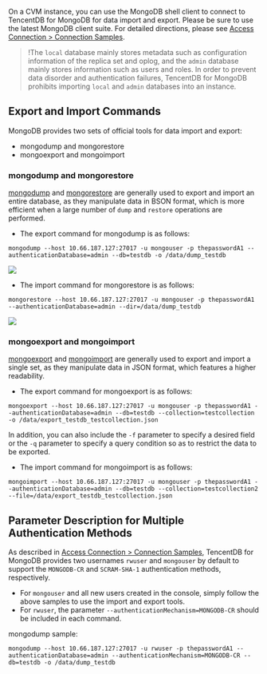 
On a CVM instance, you can use the MongoDB shell client to connect to TencentDB for MongoDB for data import and export. Please be sure to use the latest MongoDB client suite. For detailed directions, please see [Access Connection > Connection Samples](https://intl.cloud.tencent.com/document/product/240/7092).
>!The `local` database mainly stores metadata such as configuration information of the replica set and oplog, and the `admin` database mainly stores information such as users and roles. In order to prevent data disorder and authentication failures, TencentDB for MongoDB prohibits importing `local` and `admin` databases into an instance.

## Export and Import Commands
MongoDB provides two sets of official tools for data import and export:
- mongodump and mongorestore 
- mongoexport and mongoimport

### mongodump and mongorestore
[mongodump](https://docs.mongodb.com/manual/reference/program/mongodump/) and [mongorestore](https://docs.mongodb.com/manual/reference/program/mongorestore/) are generally used to export and import an entire database, as they manipulate data in BSON format, which is more efficient when a large number of `dump` and `restore` operations are performed.

- The export command for mongodump is as follows:
```
mongodump --host 10.66.187.127:27017 -u mongouser -p thepasswordA1 --authenticationDatabase=admin --db=testdb -o /data/dump_testdb
```
![](https://mc.qcloudimg.com/static/img/4071cfd5d9b54c720349f41fc2e07b0c/dump_default.png)
- The import command for mongorestore is as follows:
```
mongorestore --host 10.66.187.127:27017 -u mongouser -p thepasswordA1 --authenticationDatabase=admin --dir=/data/dump_testdb
```
![](https://mc.qcloudimg.com/static/img/335dbef8f11a5417e42740472df1a5b8/restore_default.png)


### mongoexport and mongoimport
[mongoexport](https://docs.mongodb.com/manual/reference/program/mongoexport/) and [mongoimport](https://docs.mongodb.com/manual/reference/program/mongoimport/) are generally used to export and import a single set, as they manipulate data in JSON format, which features a higher readability.

- The export command for mongoexport is as follows:
```
mongoexport --host 10.66.187.127:27017 -u mongouser -p thepasswordA1 --authenticationDatabase=admin --db=testdb --collection=testcollection -o /data/export_testdb_testcollection.json
```
In addition, you can also include the `-f` parameter to specify a desired field or the `-q` parameter to specify a query condition so as to restrict the data to be exported.
- The import command for mongoimport is as follows:
```
mongoimport --host 10.66.187.127:27017 -u mongouser -p thepasswordA1 --authenticationDatabase=admin --db=testdb --collection=testcollection2 --file=/data/export_testdb_testcollection.json
```

## Parameter Description for Multiple Authentication Methods
As described in [Access Connection > Connection Samples](https://intl.cloud.tencent.com/document/product/240/7092), TencentDB for MongoDB provides two usernames `rwuser` and `mongouser` by default to support the `MONGODB-CR` and `SCRAM-SHA-1` authentication methods, respectively.
- For `mongouser` and all new users created in the console, simply follow the above samples to use the import and export tools.
- For `rwuser`, the parameter `--authenticationMechanism=MONGODB-CR` should be included in each command.

mongodump sample:
```
mongodump --host 10.66.187.127:27017 -u rwuser -p thepasswordA1 --authenticationDatabase=admin --authenticationMechanism=MONGODB-CR --db=testdb -o /data/dump_testdb
```
